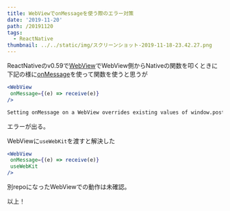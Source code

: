 ```yaml
---
title: WebViewでonMessageを使う際のエラー対策
date: '2019-11-20'
path: /20191120
tags:
  - ReactNative
thumbnail: ../../static/img/スクリーンショット-2019-11-18-23.42.27.png
---
```

ReactNativeのv0.59で[WebView](https://facebook.github.io/react-native/docs/webview.html)でWebView側からNativeの関数を叩くときに  
下記の様に[onMessage](https://facebook.github.io/react-native/docs/webview.html#onmessage)を使って関数を使うと思うが

```jsx
<WebView 
 onMessage={(e) => receive(e)}
/>
```

```bash
Setting onMessage on a WebView overrides existing values of window.postMessage, but a previous value was defined 
```

エラーが出る。

WebViewに`useWebKit`を渡すと解決した


```jsx
<WebView 
 onMessage={(e) => receive(e)}
 useWebKit
/>
```

別repoになったWebViewでの動作は未確認。

以上！
